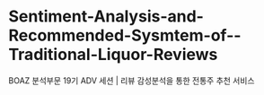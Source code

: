# Sentiment-Analysis-and-Recommended-Sysmtem-of--Traditional-Liquor-Reviews
BOAZ 분석부문 19기 ADV 세션 | 리뷰 감성분석을 통한 전통주 추천 서비스
